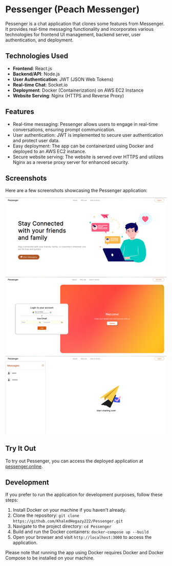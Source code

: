 # Pessenger (Peach Messenger)

Pessenger is a chat application that clones some features from Messenger. It provides real-time messaging functionality and incorporates various technologies for frontend UI management, backend server, user authentication, and deployment.

## Technologies Used

- **Frontend**: React.js
- **Backend/API**: Node.js
- **User Authentication**: JWT (JSON Web Tokens)
- **Real-time Chat**: Socket.io
- **Deployment**: Docker (Containerization) on AWS EC2 Instance
- **Website Serving**: Nginx (HTTPS and Reverse Proxy)

## Features

- Real-time messaging: Pessenger allows users to engage in real-time conversations, ensuring prompt communication.
- User authentication: JWT is implemented to secure user authentication and protect user data.
- Easy deployment: The app can be containerized using Docker and deployed to an AWS EC2 instance.
- Secure website serving: The website is served over HTTPS and utilizes Nginx as a reverse proxy server for enhanced security.

## Screenshots

Here are a few screenshots showcasing the Pessenger application:

![Screenshot 1](./docs/images/landing-page.png)
![Screenshot 2](./docs/images/login-page.png)
![Screenshot 3](./docs/images/chat-page.png)

## Try It Out

To try out Pessenger, you can access the deployed application at [pessenger.online](http://pessenger.online).

## Development

If you prefer to run the application for development purposes, follow these steps:

1. Install Docker on your machine if you haven't already.
2. Clone the repository: `git clone https://github.com/KhaledHegazy222/Pessenger.git`
3. Navigate to the project directory: `cd Pessenger`
4. Build and run the Docker containers: `docker-compose up --build`
5. Open your browser and visit `http://localhost:3000` to access the application.

Please note that running the app using Docker requires Docker and Docker Compose to be installed on your machine.
